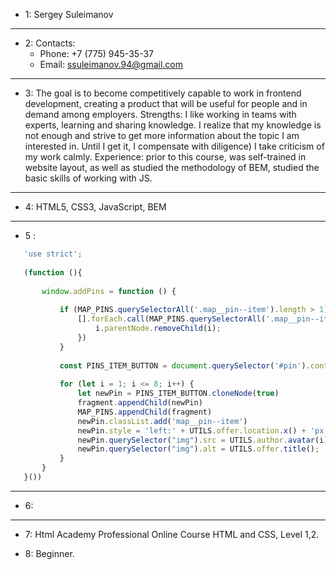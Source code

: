 
+ 1: Sergey Suleimanov

---

+ 2: Contacts:
   + Phone: +7 (775) 945-35-37
   + Email: ssuleimanov.94@gmail.com
   
---

+ 3: The goal is to become competitively capable to work in frontend development, creating a product that will be
 useful for people and in demand among employers. Strengths: I like working in teams with experts, learning and
 sharing knowledge. I realize that my knowledge is not enough and strive to get more information about the topic I
 am interested in. Until I get it, I compensate with diligence) I take criticism of my work calmly.
 Experience: prior to this course, was self-trained in website layout, as well as studied the methodology of BEM, studied the basic skills of working with JS.

---

+ 4: HTML5, CSS3, JavaScript, BEM

---

+ 5 :
```javascript
   'use strict';
   
   (function (){
       
       window.addPins = function () {
   
           if (MAP_PINS.querySelectorAll('.map__pin--item').length > 1) {
               [].forEach.call(MAP_PINS.querySelectorAll('.map__pin--item'), function (i) {
                   i.parentNode.removeChild(i);
               })
           }
   
           const PINS_ITEM_BUTTON = document.querySelector('#pin').content.querySelector('button');
   
           for (let i = 1; i <= 8; i++) {
               let newPin = PINS_ITEM_BUTTON.cloneNode(true)
               fragment.appendChild(newPin)
               MAP_PINS.appendChild(fragment)
               newPin.classList.add('map__pin--item')
               newPin.style = 'left:' + UTILS.offer.location.x() + 'px; top:' + UTILS.offer.location.y() + 'px';
               newPin.querySelector("img").src = UTILS.author.avatar(i);
               newPin.querySelector("img").alt = UTILS.offer.title();
           }
       }
   }())
```
---

+ 6: 

---

+ 7: Html Academy Professional Online Course HTML and CSS, Level 1,2.


+ 8: Beginner.


